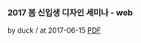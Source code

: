 ### 2017 봄 신입생 디자인 세미나 - web

by duck / at 2017-06-15
[PDF](https://s3.ap-northeast-2.amazonaws.com/sparcs.home/seminars/duck-20170615_1-0.pptx)
